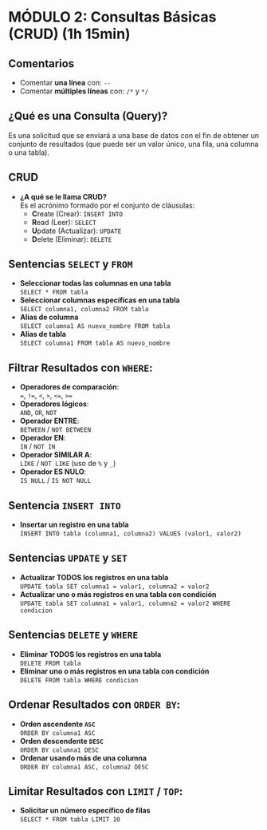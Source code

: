 # MÓDULO 2: Consultas Básicas (CRUD) (1h 15min)

## Comentarios
- Comentar **una línea** con: `--`
- Comentar **múltiples líneas** con: `/*` y `*/`

## ¿Qué es una Consulta (Query)?
Es una solicitud que se enviará a una base de datos con el fin de obtener un conjunto de resultados (que puede ser un valor único, una fila, una columna o una tabla).

## CRUD
- **¿A qué se le llama CRUD?**  
  Es el acrónimo formado por el conjunto de cláusulas:
  + **C**reate (Crear): `INSERT INTO`
  + **R**ead (Leer): `SELECT`
  + **U**pdate (Actualizar): `UPDATE`
  + **D**elete (Eliminar): `DELETE`

## Sentencias `SELECT` y `FROM`
- **Seleccionar todas las columnas en una tabla**  
  `SELECT * FROM tabla`
- **Seleccionar columnas específicas en una tabla**  
  `SELECT columna1, columna2 FROM tabla`
- **Alias de columna**  
  `SELECT columna1 AS nuevo_nombre FROM tabla`
- **Alias de tabla**  
  `SELECT columna1 FROM tabla AS nuevo_nombre`

## Filtrar Resultados con `WHERE`:
- **Operadores de comparación**:  
  `=`, `!=`, `<`, `>`, `<=`, `>=`
- **Operadores lógicos**:  
  `AND`, `OR`, `NOT`
- **Operador ENTRE**:  
  `BETWEEN` / `NOT BETWEEN`
- **Operador EN**:  
  `IN` / `NOT IN`
- **Operador SIMILAR A**:  
  `LIKE` / `NOT LIKE` (uso de `%` y `_`)
- **Operador ES NULO**:  
  `IS NULL` / `IS NOT NULL`

## Sentencia `INSERT INTO`
- **Insertar un registro en una tabla**  
  `INSERT INTO tabla (columna1, columna2) VALUES (valor1, valor2)`

## Sentencias `UPDATE` y `SET`
- **Actualizar TODOS los registros en una tabla**  
  `UPDATE tabla SET columna1 = valor1, columna2 = valor2`
- **Actualizar uno o más registros en una tabla con condición**  
  `UPDATE tabla SET columna1 = valor1, columna2 = valor2 WHERE condicion`

## Sentencias `DELETE` y `WHERE`
- **Eliminar TODOS los registros en una tabla**  
  `DELETE FROM tabla`
- **Eliminar uno o más registros en una tabla con condición**  
  `DELETE FROM tabla WHERE condicion`

## Ordenar Resultados con `ORDER BY`:
- **Orden ascendente `ASC`**  
  `ORDER BY columna1 ASC`
- **Orden descendente `DESC`**  
  `ORDER BY columna1 DESC`
- **Ordenar usando más de una columna**  
  `ORDER BY columna1 ASC, columna2 DESC`

## Limitar Resultados con `LIMIT` / `TOP`:
- **Solicitar un número específico de filas**  
  `SELECT * FROM tabla LIMIT 10`